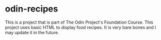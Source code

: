 # odin-recipes
This is a project that is part of The Odin Project's Foundation Course. This project uses basic HTML to display food recipes. It is very bare bones and I may update it in the future.